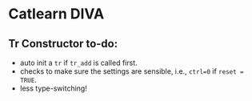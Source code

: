 # Catlearn DIVA


## Tr Constructor to-do:

- auto init a `tr` if `tr_add` is called first.
- checks to make sure the settings are sensible, i.e., `ctrl=0` if `reset = TRUE`.
- less type-switching! 


